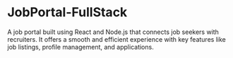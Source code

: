 # JobPortal-FullStack
 A job portal built using React and Node.js that connects job seekers with recruiters. It offers a smooth and efficient experience with key features like job listings, profile management, and applications.
